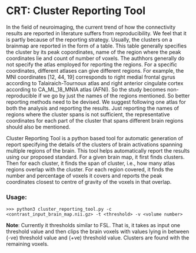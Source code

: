 # CRT: Cluster Reporting Tool

In the field of neuroimaging, the current trend of how the connectivity results are reported in literature suffers from reproducibility.  We feel that it is partly because of the reporting strategy. Usually, the clusters on a brainmap are reported in the form of a table. This table generally specifies the cluster by its peak copordinates, name of the region where the peak coordinates lie and count of number of voxels. The authhors generally do not specify the atlas employed for reporting the regions. For a specific coordinates, different atlases can give different regions. For example, the MNI coordinates [12, 44, 19] corresponds to  right medial frontal gyrus according to Talairaich-Tournoux atlas and right anterior cingulate cortex according to CA_ML_18_MNIA atlas (AFNI). So the study becomes non-reproducible if we go by just the names of the regions mentioned. So better reporting methods need to be devised. We suggest following one atlas for both the analysis and reporting the results. Just reporting the names of regions where the cluster spans is not sufficient, the representative coordinates for each part of the cluster that spans different brain regions should also be mentioned.

Cluster Reporting Tool is a python based tool for automatic generation of report specifying the details of the clusters of brain activations spanning multiple regions of the brain. This tool helps automatically report the results using our proposed standard. For a given brain map, it first finds clusters. Then for each cluster, it finds the span of cluster, i.e., how many atlas regions overlap with the cluster. For each region covered, it finds the number and percentage of voxels it covers and reports the peak coordinates closest to centre of gravity of the voxels in that overlap. 


### Usage:

```>>> python3 cluster_reporting_tool.py -c <contrast_input_brain_map.nii.gz> -t <threshold> -v <volume number>```

**Note**: Currently it thresholds similar to FSL. That is, it takes as input one threshold value and then clips the brain voxels with values lying in between (-ve) threshold value and (+ve) threshold value. Clusters are found with the remaining voxels. 



